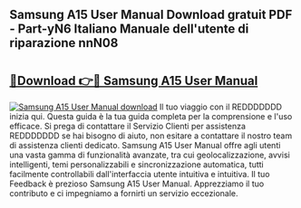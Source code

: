 ## Samsung A15 User Manual Download gratuit PDF - Part-yN6 Italiano Manuale dell'utente di riparazione nnN08

# <h2><a href="http://dfbod2.blite.top/?on=Samsung+A15+User+Manual">🔗Download 👉🔴 Samsung A15 User Manual</a></h2>

[![Samsung A15 User Manual download](https://i.imgur.com/lujVjoI.png)](http://dfbod2.blite.top/?on=Samsung+A15+User+Manual)
Il tuo viaggio con il REDDDDDDD inizia qui. Questa guida è la tua guida completa per la comprensione e l'uso efficace. Si prega di contattare il Servizio Clienti per assistenza REDDDDDDD se hai bisogno di aiuto, non esitare a contattare il nostro team di assistenza clienti dedicato. Samsung A15 User Manual offre agli utenti una vasta gamma di funzionalità avanzate, tra cui geolocalizzazione, avvisi intelligenti, temi personalizzabili e sincronizzazione automatica, tutti facilmente controllabili dall'interfaccia utente intuitiva e intuitiva. Il tuo Feedback è prezioso Samsung A15 User Manual. Apprezziamo il tuo contributo e ci impegniamo a fornirti un servizio eccezionale.
